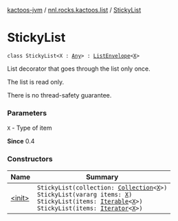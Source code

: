 [kactoos-jvm](../../index.md) / [nnl.rocks.kactoos.list](../index.md) / [StickyList](./index.md)

# StickyList

`class StickyList<X : `[`Any`](https://kotlinlang.org/api/latest/jvm/stdlib/kotlin/-any/index.html)`> : `[`ListEnvelope`](../-list-envelope/index.md)`<`[`X`](index.md#X)`>`

List decorator that goes through the list only once.

The list is read only.

There is no thread-safety guarantee.

### Parameters

`X` - Type of item

**Since**
0.4

### Constructors

| Name | Summary |
|---|---|
| [&lt;init&gt;](-init-.md) | `StickyList(collection: `[`Collection`](https://kotlinlang.org/api/latest/jvm/stdlib/kotlin.collections/-collection/index.html)`<`[`X`](index.md#X)`>)`<br>`StickyList(vararg items: `[`X`](index.md#X)`)`<br>`StickyList(items: `[`Iterable`](https://kotlinlang.org/api/latest/jvm/stdlib/kotlin.collections/-iterable/index.html)`<`[`X`](index.md#X)`>)`<br>`StickyList(items: `[`Iterator`](https://kotlinlang.org/api/latest/jvm/stdlib/kotlin.collections/-iterator/index.html)`<`[`X`](index.md#X)`>)` |
